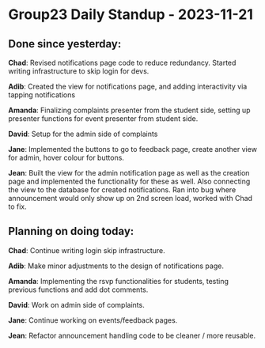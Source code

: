 # Group23 Daily Standup - 2023-11-21

## Done since yesterday:

**Chad**: Revised notifications page code to reduce redundancy. Started writing infrastructure to skip login for devs.

**Adib**: Created the view for notifications page, and adding interactivity via tapping notifications

**Amanda**: Finalizing complaints presenter from the student side, setting up presenter functions for event presenter from student side.

**David**: Setup for the admin side of complaints

**Jane**: Implemented the buttons to go to feedback page, create another view for admin, hover colour for buttons.

**Jean**: Built the view for the admin notification page as well as the creation page and implemented the functionality for these as well. Also connecting the view to the database for created notifications. Ran into bug where announcement would only show up on 2nd screen load, worked with Chad to fix.

## Planning on doing today:

**Chad**: Continue writing login skip infrastructure.

**Adib**: Make minor adjustments to the design of notifications page.

**Amanda**: Implementing the rsvp functionalities for students, testing previous functions and add dot comments.

**David**: Work on admin side of complaints.

**Jane**: Continue working on events/feedback pages.

**Jean**: Refactor announcement handling code to be cleaner / more reusable.
